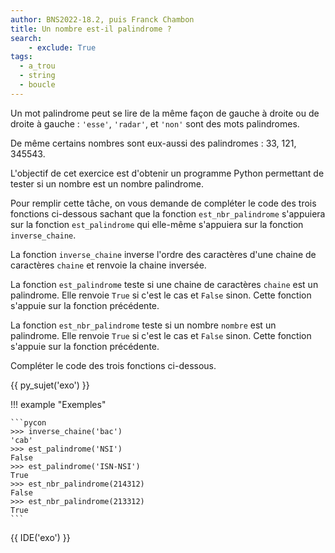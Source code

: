 ```yaml
---
author: BNS2022-18.2, puis Franck Chambon
title: Un nombre est-il palindrome ?
search:
    - exclude: True
tags:
  - a_trou
  - string
  - boucle
---
```

Un mot palindrome peut se lire de la même façon de gauche à droite ou de droite à
gauche : `'esse'`, `'radar'`, et `'non'` sont des mots palindromes.

De même certains nombres sont eux-aussi des palindromes : $33$, $121$, $345543$.

L'objectif de cet exercice est d'obtenir un programme Python permettant de tester si un nombre est un nombre palindrome.

Pour remplir cette tâche, on vous demande de compléter le code des trois fonctions ci-dessous sachant que la fonction `est_nbr_palindrome` s'appuiera sur la fonction `est_palindrome` qui elle-même s'appuiera sur la fonction `inverse_chaine`.

La fonction `inverse_chaine` inverse l'ordre des caractères d'une chaine de caractères `chaine` et renvoie la chaine inversée.

La fonction `est_palindrome` teste si une chaine de caractères `chaine` est un
palindrome. Elle renvoie `True` si c'est le cas et `False` sinon. Cette fonction s'appuie sur la fonction précédente.

La fonction `est_nbr_palindrome` teste si un nombre `nombre` est un palindrome. Elle renvoie `True` si c'est le cas et `False` sinon. Cette fonction s'appuie sur la fonction précédente.

Compléter le code des trois fonctions ci-dessous.

{{ py_sujet('exo') }}

!!! example "Exemples"

    ```pycon
    >>> inverse_chaine('bac')
    'cab'
    >>> est_palindrome('NSI')
    False
    >>> est_palindrome('ISN-NSI')
    True
    >>> est_nbr_palindrome(214312)
    False
    >>> est_nbr_palindrome(213312)
    True
    ```

{{ IDE('exo') }}
